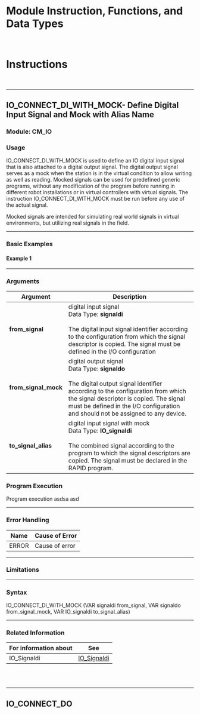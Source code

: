 # Module Instruction, Functions, and Data Types
<br>

# Instructions

<br>

---

## IO_CONNECT_DI_WITH_MOCK- Define Digital Input Signal and Mock with Alias Name
### Module: CM_IO

### Usage
IO_CONNECT_DI_WITH_MOCK is used to define an IO  digital input signal that is also attached to a digital output signal. The digital output signal serves as a mock when the station is in the virtual condition to allow writing as well as reading. Mocked signals can be used for predefined generic programs, without any modification of the program before running in different robot installations or in virtual controllers with virtual signals. The instruction IO_CONNECT_DI_WITH_MOCK must be run before any use of the actual signal.

Mocked signals are intended for simulating real world signals in virtual environments, but utilizing real signals in the field.

---
### Basic Examples
#### Example 1

---
### Arguments

|Argument|Description|
|-|-|
| **from_signal** | digital input signal <br> Data Type: **signaldi** <br><br> The digital input signal identifier according to the configuration from which the signal descriptor is copied. The signal must be defined in the I/O configuration|
|**from_signal_mock**| digital output signal <br> Data Type: **signaldo** <br><br> The digital output signal identifier according to the configuration from which the signal descriptor is copied. The signal must be defined in the I/O configuration and should not be assigned to any device.|
|**to_signal_alias**| digital input signal with mock <br>Data Type: **IO_signaldi** <br><br> The combined signal according to the program to which the signal descriptors are copied. The signal must be declared in the RAPID program.|


### Program Execution
Program execution
asdsa
asd

---

### Error Handling
| Name| Cause of Error |
|----------|----------|
| ERROR | Cause of error   |

---
### Limitations

---
### Syntax
IO_CONNECT_DI_WITH_MOCK (VAR signaldi from_signal, VAR signaldo from_signal_mock, VAR IO_signaldi to_signal_alias)

---
### Related Information
| For information about| See |
|----------|----------|
| IO_Signaldi | [IO_Signaldi](#IO_signaldi)   |

<br>
<br>

---

## IO_CONNECT_DO


